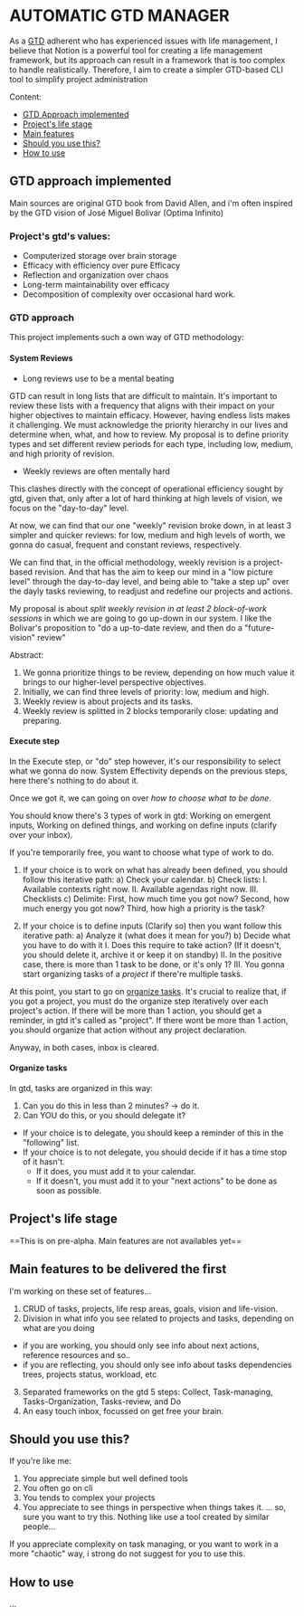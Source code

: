 # AUTOMATIC GTD MANAGER

As a [GTD](https://es.wikipedia.org/wiki/Getting_Things_Done) adherent who has experienced issues with life management, I believe that Notion is a powerful tool for creating a life management framework, but its approach can result in a framework that is too complex to handle realistically. Therefore, I aim to create a simpler GTD-based CLI tool to simplify project administration


Content:

- [GTD Approach implemented](#gtd-approach-implemented)
- [Project's life stage](#project-life-stage)
- [Main features](#main-features-to-be-delivered-the-first)
- [Should you use this?](#should-you-use-this)
- [How to use](#how-to-use)

## GTD approach implemented

Main sources are original GTD book from David Allen, and i'm often inspired by the GTD vision of José Miguel Bolivar (Optima Infinito)

### Project's gtd's values:

- Computerized storage over brain storage
- Efficacy with efficiency over pure Efficacy
- Reflection and organization over chaos
- Long-term maintainability over efficacy
- Decomposition of complexity over occasional hard work.

### GTD approach

This project implements such a own way of GTD methodology:

#### System Reviews

- Long reviews use to be a mental beating

GTD can result in long lists that are difficult to maintain. It's important to review these lists with a frequency that aligns with their impact on your higher objectives to maintain efficacy. However, having endless lists makes it challenging. We must acknowledge the priority hierarchy in our lives and determine when, what, and how to review. My proposal is to define priority types and set different review periods for each type, including low, medium, and high priority of revision.

- Weekly reviews are often mentally hard

This clashes directly with the concept of operational efficiency sought by gtd, given that, only after a lot of hard thinking at high levels of vision, we focus on the "day-to-day" level.

At now, we can find that our one "weekly" revision broke down, in at least 3 simpler and quicker reviews: for low, medium and high levels of worth, we gonna do casual, frequent and constant reviews, respectively.

We can find that, in the official methodology, weekly revision is a project-based revision. And that has the aim to keep our mind in a "low picture level" through the day-to-day level, and being able to "take a step up" over the dayly tasks reviewing, to readjust and redefine our projects and actions.

My proposal is about *split weekly revision in at least 2 block-of-work sessions* in which we are going to go up-down in our system. I like the Bolivar's proposition to "do a up-to-date review, and then do a "future-vision" review"

Abstract: 
1. We gonna prioritize things to be review, depending on how much value it brings to our higher-level perspective objectives.
2. Initially, we can find three levels of priority: low, medium and high.
3. Weekly review is about projects and its tasks.
4. Weekly review is splitted in 2 blocks temporarily close: updating and preparing.

#### Execute step

In the Execute step, or "do" step however, it's our responsibility to select what we gonna do now. 
System Effectivity depends on the previous steps, here there's nothing to do about it. 

Once we got it, we can going on over *how to choose what to be done*.

You should know there's 3 types of work in gtd: Working on emergent inputs, Working on defined things, and working on define inputs (clarify over your inbox).

If you're temporarily free, you want to choose what type of work to do. 

1. If your choice is to work on what has already been defined, you should follow this iterative path:
  a) Check your calendar.
  b) Check lists:
    I. Available contexts right now.
    II. Available agendas right now.
    III. Checklists
  c) Delimite: First, how much time you got now? Second, how much energy you got now? Third, how high a priority is the task?

2. If your choice is to define inputs (Clarify so) then you want follow this iterative path:
  a) Analyze it (what does it mean for you?)
  b) Decide what you have to do with it 
    I. Does this require to take action? (If it doesn't, you should delete it, archive it or keep it on standby)
    II. In the positive case, there is more than 1 task to be done, or it's only 1?
    III. You gonna start organizing tasks of a *project* if there're multiple tasks. 

At this point, you start to go on [organize tasks](#organize-tasks). It's crucial to realize that, if you got a project, you must do the organize step iteratively over each project's action.
If there will be more than 1 action, you should get a reminder, in gtd it's called as "project".
If there wont be more than 1 action, you should organize that action without any project declaration.

Anyway, in both cases, inbox is cleared.

#### Organize tasks

In gtd, tasks are organized in this way:

1. Can you do this in less than 2 minutes? -> do it.
2. Can YOU do this, or you should delegate it? 
- If your choice is to delegate, you should keep a reminder of this in the "following" list.
- If your choice is to not delegate, you should decide if it has a time stop of it hasn't.
  - If it does, you must add it to your calendar.
  - If it doesn't, you must add it to your "next actions" to be done as soon as possible.

## Project's life stage

==This is on pre-alpha. Main features are not availables yet==

## Main features to be delivered the first

I'm working on these set of features...
  1. CRUD of tasks, projects, life resp areas, goals, vision and life-vision.
  2. Division in what info you see related to projects and tasks, depending on what are you doing
  * if you are working, you should only see info about next actions, reference resources and so..
  * if you are reflecting, you should only see info about tasks dependencies trees, projects status, workload, etc
  3. Separated frameworks on the gtd 5 steps: Collect, Task-managing, Tasks-Organization, Tasks-review, and Do
  4. An easy touch inbox, focussed on get free your brain.

## Should you use this?

If you're like me: 
  1. You appreciate simple but well defined tools 
  2. You often go on cli 
  3. You tends to complex your projects
  4. You appreciate to see things in perspective when things takes it.
... so, sure you want to try this.
Nothing like use a tool created by similar people...

If you appreciate complexity on task managing, or you want to work in a more "chaotic" way, i strong do not suggest for you to use this.

## How to use
...





